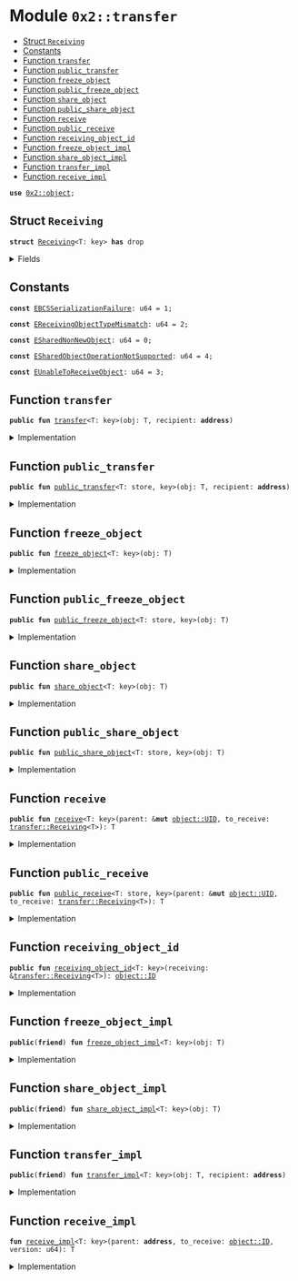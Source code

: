 
<a name="0x2_transfer"></a>

# Module `0x2::transfer`



-  [Struct `Receiving`](#0x2_transfer_Receiving)
-  [Constants](#@Constants_0)
-  [Function `transfer`](#0x2_transfer_transfer)
-  [Function `public_transfer`](#0x2_transfer_public_transfer)
-  [Function `freeze_object`](#0x2_transfer_freeze_object)
-  [Function `public_freeze_object`](#0x2_transfer_public_freeze_object)
-  [Function `share_object`](#0x2_transfer_share_object)
-  [Function `public_share_object`](#0x2_transfer_public_share_object)
-  [Function `receive`](#0x2_transfer_receive)
-  [Function `public_receive`](#0x2_transfer_public_receive)
-  [Function `receiving_object_id`](#0x2_transfer_receiving_object_id)
-  [Function `freeze_object_impl`](#0x2_transfer_freeze_object_impl)
-  [Function `share_object_impl`](#0x2_transfer_share_object_impl)
-  [Function `transfer_impl`](#0x2_transfer_transfer_impl)
-  [Function `receive_impl`](#0x2_transfer_receive_impl)


<pre><code><b>use</b> <a href="../../dependencies/sui-framework/object.md#0x2_object">0x2::object</a>;
</code></pre>



<a name="0x2_transfer_Receiving"></a>

## Struct `Receiving`



<pre><code><b>struct</b> <a href="../../dependencies/sui-framework/transfer.md#0x2_transfer_Receiving">Receiving</a>&lt;T: key&gt; <b>has</b> drop
</code></pre>



<details>
<summary>Fields</summary>


<dl>
<dt>
<code>id: <a href="../../dependencies/sui-framework/object.md#0x2_object_ID">object::ID</a></code>
</dt>
<dd>

</dd>
<dt>
<code>version: u64</code>
</dt>
<dd>

</dd>
</dl>


</details>

<a name="@Constants_0"></a>

## Constants


<a name="0x2_transfer_EBCSSerializationFailure"></a>



<pre><code><b>const</b> <a href="../../dependencies/sui-framework/transfer.md#0x2_transfer_EBCSSerializationFailure">EBCSSerializationFailure</a>: u64 = 1;
</code></pre>



<a name="0x2_transfer_EReceivingObjectTypeMismatch"></a>



<pre><code><b>const</b> <a href="../../dependencies/sui-framework/transfer.md#0x2_transfer_EReceivingObjectTypeMismatch">EReceivingObjectTypeMismatch</a>: u64 = 2;
</code></pre>



<a name="0x2_transfer_ESharedNonNewObject"></a>



<pre><code><b>const</b> <a href="../../dependencies/sui-framework/transfer.md#0x2_transfer_ESharedNonNewObject">ESharedNonNewObject</a>: u64 = 0;
</code></pre>



<a name="0x2_transfer_ESharedObjectOperationNotSupported"></a>



<pre><code><b>const</b> <a href="../../dependencies/sui-framework/transfer.md#0x2_transfer_ESharedObjectOperationNotSupported">ESharedObjectOperationNotSupported</a>: u64 = 4;
</code></pre>



<a name="0x2_transfer_EUnableToReceiveObject"></a>



<pre><code><b>const</b> <a href="../../dependencies/sui-framework/transfer.md#0x2_transfer_EUnableToReceiveObject">EUnableToReceiveObject</a>: u64 = 3;
</code></pre>



<a name="0x2_transfer_transfer"></a>

## Function `transfer`



<pre><code><b>public</b> <b>fun</b> <a href="../../dependencies/sui-framework/transfer.md#0x2_transfer">transfer</a>&lt;T: key&gt;(obj: T, recipient: <b>address</b>)
</code></pre>



<details>
<summary>Implementation</summary>


<pre><code><b>public</b> <b>fun</b> <a href="../../dependencies/sui-framework/transfer.md#0x2_transfer">transfer</a>&lt;T: key&gt;(obj: T, recipient: <b>address</b>) {
    <a href="../../dependencies/sui-framework/transfer.md#0x2_transfer_transfer_impl">transfer_impl</a>(obj, recipient)
}
</code></pre>



</details>

<a name="0x2_transfer_public_transfer"></a>

## Function `public_transfer`



<pre><code><b>public</b> <b>fun</b> <a href="../../dependencies/sui-framework/transfer.md#0x2_transfer_public_transfer">public_transfer</a>&lt;T: store, key&gt;(obj: T, recipient: <b>address</b>)
</code></pre>



<details>
<summary>Implementation</summary>


<pre><code><b>public</b> <b>fun</b> <a href="../../dependencies/sui-framework/transfer.md#0x2_transfer_public_transfer">public_transfer</a>&lt;T: key + store&gt;(obj: T, recipient: <b>address</b>) {
    <a href="../../dependencies/sui-framework/transfer.md#0x2_transfer_transfer_impl">transfer_impl</a>(obj, recipient)
}
</code></pre>



</details>

<a name="0x2_transfer_freeze_object"></a>

## Function `freeze_object`



<pre><code><b>public</b> <b>fun</b> <a href="../../dependencies/sui-framework/transfer.md#0x2_transfer_freeze_object">freeze_object</a>&lt;T: key&gt;(obj: T)
</code></pre>



<details>
<summary>Implementation</summary>


<pre><code><b>public</b> <b>fun</b> <a href="../../dependencies/sui-framework/transfer.md#0x2_transfer_freeze_object">freeze_object</a>&lt;T: key&gt;(obj: T) {
    <a href="../../dependencies/sui-framework/transfer.md#0x2_transfer_freeze_object_impl">freeze_object_impl</a>(obj)
}
</code></pre>



</details>

<a name="0x2_transfer_public_freeze_object"></a>

## Function `public_freeze_object`



<pre><code><b>public</b> <b>fun</b> <a href="../../dependencies/sui-framework/transfer.md#0x2_transfer_public_freeze_object">public_freeze_object</a>&lt;T: store, key&gt;(obj: T)
</code></pre>



<details>
<summary>Implementation</summary>


<pre><code><b>public</b> <b>fun</b> <a href="../../dependencies/sui-framework/transfer.md#0x2_transfer_public_freeze_object">public_freeze_object</a>&lt;T: key + store&gt;(obj: T) {
    <a href="../../dependencies/sui-framework/transfer.md#0x2_transfer_freeze_object_impl">freeze_object_impl</a>(obj)
}
</code></pre>



</details>

<a name="0x2_transfer_share_object"></a>

## Function `share_object`



<pre><code><b>public</b> <b>fun</b> <a href="../../dependencies/sui-framework/transfer.md#0x2_transfer_share_object">share_object</a>&lt;T: key&gt;(obj: T)
</code></pre>



<details>
<summary>Implementation</summary>


<pre><code><b>public</b> <b>fun</b> <a href="../../dependencies/sui-framework/transfer.md#0x2_transfer_share_object">share_object</a>&lt;T: key&gt;(obj: T) {
    <a href="../../dependencies/sui-framework/transfer.md#0x2_transfer_share_object_impl">share_object_impl</a>(obj)
}
</code></pre>



</details>

<a name="0x2_transfer_public_share_object"></a>

## Function `public_share_object`



<pre><code><b>public</b> <b>fun</b> <a href="../../dependencies/sui-framework/transfer.md#0x2_transfer_public_share_object">public_share_object</a>&lt;T: store, key&gt;(obj: T)
</code></pre>



<details>
<summary>Implementation</summary>


<pre><code><b>public</b> <b>fun</b> <a href="../../dependencies/sui-framework/transfer.md#0x2_transfer_public_share_object">public_share_object</a>&lt;T: key + store&gt;(obj: T) {
    <a href="../../dependencies/sui-framework/transfer.md#0x2_transfer_share_object_impl">share_object_impl</a>(obj)
}
</code></pre>



</details>

<a name="0x2_transfer_receive"></a>

## Function `receive`



<pre><code><b>public</b> <b>fun</b> <a href="../../dependencies/sui-framework/transfer.md#0x2_transfer_receive">receive</a>&lt;T: key&gt;(parent: &<b>mut</b> <a href="../../dependencies/sui-framework/object.md#0x2_object_UID">object::UID</a>, to_receive: <a href="../../dependencies/sui-framework/transfer.md#0x2_transfer_Receiving">transfer::Receiving</a>&lt;T&gt;): T
</code></pre>



<details>
<summary>Implementation</summary>


<pre><code><b>public</b> <b>fun</b> <a href="../../dependencies/sui-framework/transfer.md#0x2_transfer_receive">receive</a>&lt;T: key&gt;(parent: &<b>mut</b> UID, to_receive: <a href="../../dependencies/sui-framework/transfer.md#0x2_transfer_Receiving">Receiving</a>&lt;T&gt;): T {
    <b>let</b> <a href="../../dependencies/sui-framework/transfer.md#0x2_transfer_Receiving">Receiving</a> {
        id,
        version,
    } = to_receive;
    <a href="../../dependencies/sui-framework/transfer.md#0x2_transfer_receive_impl">receive_impl</a>(<a href="../../dependencies/sui-framework/object.md#0x2_object_uid_to_address">object::uid_to_address</a>(parent), id, version)
}
</code></pre>



</details>

<a name="0x2_transfer_public_receive"></a>

## Function `public_receive`



<pre><code><b>public</b> <b>fun</b> <a href="../../dependencies/sui-framework/transfer.md#0x2_transfer_public_receive">public_receive</a>&lt;T: store, key&gt;(parent: &<b>mut</b> <a href="../../dependencies/sui-framework/object.md#0x2_object_UID">object::UID</a>, to_receive: <a href="../../dependencies/sui-framework/transfer.md#0x2_transfer_Receiving">transfer::Receiving</a>&lt;T&gt;): T
</code></pre>



<details>
<summary>Implementation</summary>


<pre><code><b>public</b> <b>fun</b> <a href="../../dependencies/sui-framework/transfer.md#0x2_transfer_public_receive">public_receive</a>&lt;T: key + store&gt;(parent: &<b>mut</b> UID, to_receive: <a href="../../dependencies/sui-framework/transfer.md#0x2_transfer_Receiving">Receiving</a>&lt;T&gt;): T {
    <b>let</b> <a href="../../dependencies/sui-framework/transfer.md#0x2_transfer_Receiving">Receiving</a> {
        id,
        version,
    } = to_receive;
    <a href="../../dependencies/sui-framework/transfer.md#0x2_transfer_receive_impl">receive_impl</a>(<a href="../../dependencies/sui-framework/object.md#0x2_object_uid_to_address">object::uid_to_address</a>(parent), id, version)
}
</code></pre>



</details>

<a name="0x2_transfer_receiving_object_id"></a>

## Function `receiving_object_id`



<pre><code><b>public</b> <b>fun</b> <a href="../../dependencies/sui-framework/transfer.md#0x2_transfer_receiving_object_id">receiving_object_id</a>&lt;T: key&gt;(receiving: &<a href="../../dependencies/sui-framework/transfer.md#0x2_transfer_Receiving">transfer::Receiving</a>&lt;T&gt;): <a href="../../dependencies/sui-framework/object.md#0x2_object_ID">object::ID</a>
</code></pre>



<details>
<summary>Implementation</summary>


<pre><code><b>public</b> <b>fun</b> <a href="../../dependencies/sui-framework/transfer.md#0x2_transfer_receiving_object_id">receiving_object_id</a>&lt;T: key&gt;(receiving: &<a href="../../dependencies/sui-framework/transfer.md#0x2_transfer_Receiving">Receiving</a>&lt;T&gt;): ID {
    receiving.id
}
</code></pre>



</details>

<a name="0x2_transfer_freeze_object_impl"></a>

## Function `freeze_object_impl`



<pre><code><b>public</b>(<b>friend</b>) <b>fun</b> <a href="../../dependencies/sui-framework/transfer.md#0x2_transfer_freeze_object_impl">freeze_object_impl</a>&lt;T: key&gt;(obj: T)
</code></pre>



<details>
<summary>Implementation</summary>


<pre><code><b>public</b>(<b>friend</b>) <b>native</b> <b>fun</b> <a href="../../dependencies/sui-framework/transfer.md#0x2_transfer_freeze_object_impl">freeze_object_impl</a>&lt;T: key&gt;(obj: T);
</code></pre>



</details>

<a name="0x2_transfer_share_object_impl"></a>

## Function `share_object_impl`



<pre><code><b>public</b>(<b>friend</b>) <b>fun</b> <a href="../../dependencies/sui-framework/transfer.md#0x2_transfer_share_object_impl">share_object_impl</a>&lt;T: key&gt;(obj: T)
</code></pre>



<details>
<summary>Implementation</summary>


<pre><code><b>public</b>(<b>friend</b>) <b>native</b> <b>fun</b> <a href="../../dependencies/sui-framework/transfer.md#0x2_transfer_share_object_impl">share_object_impl</a>&lt;T: key&gt;(obj: T);
</code></pre>



</details>

<a name="0x2_transfer_transfer_impl"></a>

## Function `transfer_impl`



<pre><code><b>public</b>(<b>friend</b>) <b>fun</b> <a href="../../dependencies/sui-framework/transfer.md#0x2_transfer_transfer_impl">transfer_impl</a>&lt;T: key&gt;(obj: T, recipient: <b>address</b>)
</code></pre>



<details>
<summary>Implementation</summary>


<pre><code><b>public</b>(<b>friend</b>) <b>native</b> <b>fun</b> <a href="../../dependencies/sui-framework/transfer.md#0x2_transfer_transfer_impl">transfer_impl</a>&lt;T: key&gt;(obj: T, recipient: <b>address</b>);
</code></pre>



</details>

<a name="0x2_transfer_receive_impl"></a>

## Function `receive_impl`



<pre><code><b>fun</b> <a href="../../dependencies/sui-framework/transfer.md#0x2_transfer_receive_impl">receive_impl</a>&lt;T: key&gt;(parent: <b>address</b>, to_receive: <a href="../../dependencies/sui-framework/object.md#0x2_object_ID">object::ID</a>, version: u64): T
</code></pre>



<details>
<summary>Implementation</summary>


<pre><code><b>native</b> <b>fun</b> <a href="../../dependencies/sui-framework/transfer.md#0x2_transfer_receive_impl">receive_impl</a>&lt;T: key&gt;(parent: <b>address</b>, to_receive: <a href="../../dependencies/sui-framework/object.md#0x2_object_ID">object::ID</a>, version: u64): T;
</code></pre>



</details>
